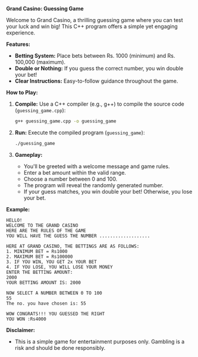 **Grand Casino: Guessing Game**

Welcome to Grand Casino, a thrilling guessing game where you can test your luck and win big! This C++ program offers a simple yet engaging experience.

**Features:**

* **Betting System:** Place bets between Rs. 1000 (minimum) and Rs. 100,000 (maximum).
* **Double or Nothing:** If you guess the correct number, you win double your bet!
* **Clear Instructions:** Easy-to-follow guidance throughout the game.

**How to Play:**

1. **Compile:** Use a C++ compiler (e.g., g++) to compile the source code (`guessing_game.cpp`):

   ```bash
   g++ guessing_game.cpp -o guessing_game
   ```

2. **Run:** Execute the compiled program (`guessing_game`):

   ```bash
   ./guessing_game
   ```

3. **Gameplay:**
   * You'll be greeted with a welcome message and game rules.
   * Enter a bet amount within the valid range.
   * Choose a number between 0 and 100.
   * The program will reveal the randomly generated number.
   * If your guess matches, you win double your bet! Otherwise, you lose your bet.

**Example:**

```
HELLO!
WELCOME TO THE GRAND CASINO
HERE ARE THE RULES OF THE GAME
YOU WILL HAVE THE GUESS THE NUMBER ................... 

HERE AT GRAND CASINO, THE BETTINGS ARE AS FOLLOWS:
1. MINIMUM BET = Rs1000
2. MAXIMUM BET = Rs100000
3. IF YOU WIN, YOU GET 2x YOUR BET
4. IF YOU LOSE, YOU WILL LOSE YOUR MONEY
ENTER THE BETTING AMOUNT:
2000
YOUR BETTING AMOUNT IS: 2000

NOW SELECT A NUMBER BETWEEN 0 TO 100
55
The no. you have chosen is: 55

WOW CONGRATS!!! YOU GUESSED THE RIGHT
YOU WON :Rs4000
```

**Disclaimer:**

* This is a simple game for entertainment purposes only. Gambling is a risk and should be done responsibly.

